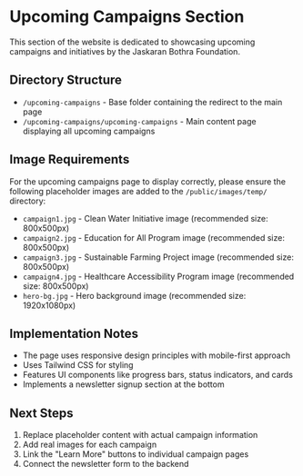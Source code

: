 # Upcoming Campaigns Section

This section of the website is dedicated to showcasing upcoming campaigns and initiatives by the Jaskaran Bothra Foundation.

## Directory Structure
- `/upcoming-campaigns` - Base folder containing the redirect to the main page
- `/upcoming-campaigns/upcoming-campaigns` - Main content page displaying all upcoming campaigns

## Image Requirements
For the upcoming campaigns page to display correctly, please ensure the following placeholder images are added to the `/public/images/temp/` directory:

- `campaign1.jpg` - Clean Water Initiative image (recommended size: 800x500px)
- `campaign2.jpg` - Education for All Program image (recommended size: 800x500px)
- `campaign3.jpg` - Sustainable Farming Project image (recommended size: 800x500px) 
- `campaign4.jpg` - Healthcare Accessibility Program image (recommended size: 800x500px)
- `hero-bg.jpg` - Hero background image (recommended size: 1920x1080px)

## Implementation Notes
- The page uses responsive design principles with mobile-first approach
- Uses Tailwind CSS for styling
- Features UI components like progress bars, status indicators, and cards
- Implements a newsletter signup section at the bottom

## Next Steps
1. Replace placeholder content with actual campaign information
2. Add real images for each campaign
3. Link the "Learn More" buttons to individual campaign pages
4. Connect the newsletter form to the backend 